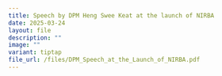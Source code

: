 ```yaml
---
title: Speech by DPM Heng Swee Keat at the launch of NIRBA
date: 2025-03-24
layout: file
description: ""
image: ""
variant: tiptap
file_url: /files/DPM_Speech_at_the_Launch_of_NIRBA.pdf
---
```

